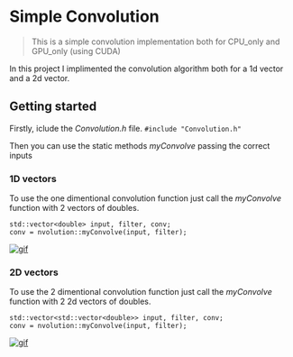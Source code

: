 # Simple Convolution
> This is a simple convolution implementation both for CPU_only and GPU_only (using CUDA) 

In this project I implimented the convolution algorithm both for a 1d vector and a 2d vector.

## Getting started
Firstly, iclude the _Convolution.h_ file.
`#include "Convolution.h"`

Then you can use the static methods _myConvolve_ passing the correct inputs 

### 1D vectors
To use the one dimentional convolution function just call the _myConvolve_ function with 2 vectors of doubles.
```
std::vector<double> input, filter, conv;
conv = nvolution::myConvolve(input, filter);
```

[![gif](https://i.stack.imgur.com/kTBiy.gif)](https://i.stack.imgur.com/kTBiy.gif)

### 2D vectors
To use the 2 dimentional convolution function just call the _myConvolve_ function with 2 2d vectors of doubles.
```
std::vector<std::vector<double>> input, filter, conv;
conv = nvolution::myConvolve(input, filter);
```

[![gif](https://cdn-images-1.medium.com/max/1600/1*VVvdh-BUKFh2pwDD0kPeRA@2x.gif)](https://cdn-images-1.medium.com/max/1600/1*VVvdh-BUKFh2pwDD0kPeRA@2x.gif)
